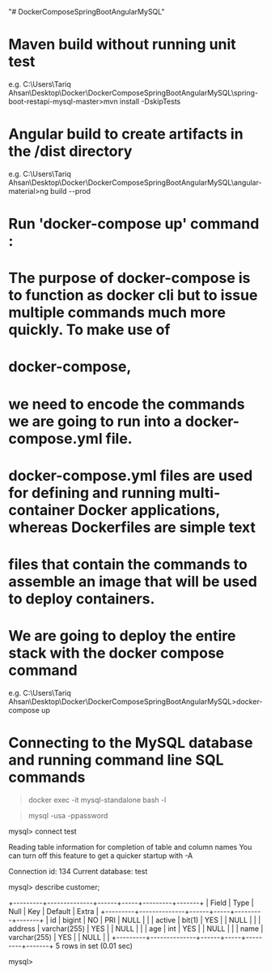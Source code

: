 "# DockerComposeSpringBootAngularMySQL" 

# Maven build without running unit test
e.g.
C:\Users\Tariq Ahsan\Desktop\Docker\DockerComposeSpringBootAngularMySQL\spring-boot-restapi-mysql-master>mvn install -DskipTests

# Angular build to create artifacts in the /dist directory
e.g.
C:\Users\Tariq Ahsan\Desktop\Docker\DockerComposeSpringBootAngularMySQL\angular-material>ng build --prod

# Run 'docker-compose up' command :
# The purpose of docker-compose is to function as docker cli but to issue multiple commands much more quickly. To make use of 
# docker-compose, 
# we need to encode the commands we are going to run into a docker-compose.yml file.
#
# docker-compose.yml files are used for defining and running multi-container Docker applications, whereas Dockerfiles are simple text 
# files that contain the commands to assemble an image that will be used to deploy containers. 
# We are going to deploy the entire stack with the docker compose command
e.g.
C:\Users\Tariq Ahsan\Desktop\Docker\DockerComposeSpringBootAngularMySQL>docker-compose up
# Connecting to the MySQL database and running command line SQL commands

>docker exec -it mysql-standalone bash -l

>mysql -usa -ppassword

mysql> connect test

Reading table information for completion of table and column names
You can turn off this feature to get a quicker startup with -A

Connection id:    134
Current database: test

mysql> describe customer;

+---------+--------------+------+-----+---------+-------+
| Field   | Type         | Null | Key | Default | Extra |
+---------+--------------+------+-----+---------+-------+
| id      | bigint       | NO   | PRI | NULL    |       |
| active  | bit(1)       | YES  |     | NULL    |       |
| address | varchar(255) | YES  |     | NULL    |       |
| age     | int          | YES  |     | NULL    |       |
| name    | varchar(255) | YES  |     | NULL    |       |
+---------+--------------+------+-----+---------+-------+
5 rows in set (0.01 sec)

mysql>

